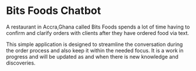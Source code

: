 # Bits Foods Chatbot

A restaurant in Accra,Ghana called Bits Foods spends a lot of time having to confirm and clarify orders with clients after they have ordered food via text. 

This simple application is designed to streamline the conversation during the order process and also keep it within the needed focus. It is a work in progress and will be updated as and when there is new knowledge and discoveries.


